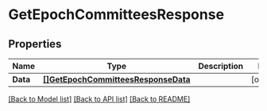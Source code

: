 # GetEpochCommitteesResponse

## Properties

Name | Type | Description | Notes
------------ | ------------- | ------------- | -------------
**Data** | [**[]GetEpochCommitteesResponseData**](GetEpochCommitteesResponse_data.md) |  | [optional] 

[[Back to Model list]](../README.md#documentation-for-models) [[Back to API list]](../README.md#documentation-for-api-endpoints) [[Back to README]](../README.md)


